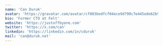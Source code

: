 ```yaml
---
name: 'Can Duruk'
avatar: 'https://gravatar.com/avatar/cf803bedfcf04ece9d799c7e445ede62b96a0fe3e347648f781e40ef8ba01bf2.webp?size=256'
bio: 'Former CTO at Felt'
website: 'https://justoffbyone.com'
twitter: 'https://x.com/can'
linkedin: 'https://linkedin.com/in/cduruk'
mail: 'can@duruk.net'
---
```


